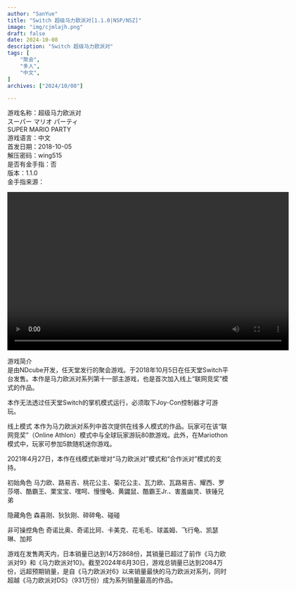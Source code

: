 ```yaml
---
author: "SanYue"
title: "Switch 超级马力欧派对[1.1.0|NSP/NSZ]"
image: "img/cjmlajh.png"
draft: false
date: 2024-10-08
description: "Switch 超级马力欧派对"
tags: [
    "聚会",
    "多人",
    "中文",
]
archives: ["2024/10/08"]

---
```


游戏名称：超级马力欧派对  
スーパー マリオ パーティ  
SUPER MARIO PARTY  
游戏语言：中文  
首发日期：2018-10-05  
解压密码：wing515  
是否有金手指：否  
版本：1.1.0  
金手指来源：

<video width="640" height="360" controls>
    <source src="C:\Users\weijunchun_vendor\Documents\blog\static\videos\SED.mp4" type="video/mp4">
    Your browser does not support the video tag.
</video>


游戏简介  
是由NDcube开发，任天堂发行的聚会游戏。于2018年10月5日在任天堂Switch平台发售。本作是马力欧派对系列第十一部主游戏，也是首次加入线上“联网竞奖”模式的作品。

本作无法透过任天堂Switch的掌机模式运行，必须取下Joy-Con控制器才可游玩。

线上模式
本作为马力欧派对系列中首次提供在线多人模式的作品。玩家可在该“联网竞奖”（Online Athlon）模式中与全球玩家游玩80款游戏。此外，在Mariothon模式中，玩家可参加5款随机迷你游戏。

2021年4月27日，本作在线模式新增对“马力欧派对”模式和“合作派对”模式的支持。

初始角色
马力欧、路易吉、桃花公主、菊花公主、瓦力欧、瓦路易吉、耀西、罗莎塔、酷霸王、栗宝宝、嘿呵、慢慢龟、黄鼹鼠、酷霸王Jr.、害羞幽灵、铁锤兄弟

隐藏角色
森喜刚、狄狄刚、碎碎龟、碰碰

非可操控角色
奇诺比奥、奇诺比珂、卡美克、花毛毛、球盖姆、飞行龟、凯瑟琳、加邦

游戏在发售两天内，日本销量已达到14万2868份，其销量已超过了前作《马力欧派对9》和《马力欧派对10》。截至2024年6月30日，游戏总销量已达到2084万份，远超预期销量，是自《马力欧派对6》以来销量最快的马力欧派对系列，同时超越《马力欧派对DS》（931万份）成为系列销量最高的作品。